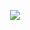 <p align= "center">
<img src=”https://github.com/developersapi/LMSApp/blob/main/nEDUC%20.png”>
</p>

